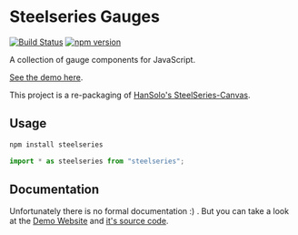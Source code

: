 
# Steelseries Gauges

[![Build Status](https://travis-ci.org/nicolas-van/steelseries.svg?branch=master)](https://travis-ci.org/nicolas-van/steelseries) [![npm version](https://img.shields.io/npm/v/steelseries.svg)](https://www.npmjs.com/package/steelseries)

A collection of gauge components for JavaScript.

[See the demo here](https://nicolas-van.github.io/steelseries/).

This project is a re-packaging of [HanSolo's SteelSeries-Canvas](https://github.com/HanSolo/SteelSeries-Canvas).

## Usage

```bash
npm install steelseries
```

```javascript
import * as steelseries from "steelseries";
```

## Documentation

Unfortunately there is no formal documentation :) . But you can take a look at the [Demo Website](https://nicolas-van.github.io/steelseries/) and [it's source code](https://github.com/nicolas-van/steelseries/tree/develop/srcdocs).
